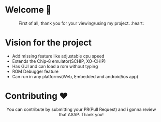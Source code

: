 # Welcome :tada:

 <p align="center">First of all, thank you for your viewing/using my project. :heart:</p>

# Vision for the project

* Add missing feature like adjustable cpu speed
* Extends the Chip-8 emulator(SCHIP, XO-CHIP)
* Has GUI and can load a rom without typing 
* ROM Debugger feature
* Can run in any platforms(Web, Embedded and android/ios app)

# Contributing :heart:

<p align="center">You can contribute by submitting your PR(Pull Request) and i gonna review that ASAP. Thank you!</p>
